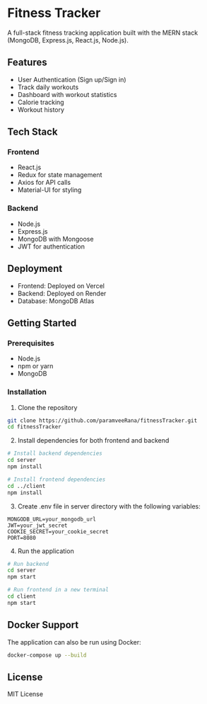 # Fitness Tracker

A full-stack fitness tracking application built with the MERN stack (MongoDB, Express.js, React.js, Node.js).

## Features

- User Authentication (Sign up/Sign in)
- Track daily workouts
- Dashboard with workout statistics
- Calorie tracking
- Workout history

## Tech Stack

### Frontend
- React.js
- Redux for state management
- Axios for API calls
- Material-UI for styling

### Backend
- Node.js
- Express.js
- MongoDB with Mongoose
- JWT for authentication

## Deployment

- Frontend: Deployed on Vercel
- Backend: Deployed on Render
- Database: MongoDB Atlas

## Getting Started

### Prerequisites
- Node.js
- npm or yarn
- MongoDB

### Installation

1. Clone the repository
```bash
git clone https://github.com/paramveeRana/fitnessTracker.git
cd fitnessTracker
```

2. Install dependencies for both frontend and backend
```bash
# Install backend dependencies
cd server
npm install

# Install frontend dependencies
cd ../client
npm install
```

3. Create .env file in server directory with the following variables:
```
MONGODB_URL=your_mongodb_url
JWT=your_jwt_secret
COOKIE_SECRET=your_cookie_secret
PORT=8080
```

4. Run the application
```bash
# Run backend
cd server
npm start

# Run frontend in a new terminal
cd client
npm start
```

## Docker Support

The application can also be run using Docker:

```bash
docker-compose up --build
```

## License

MIT License 
